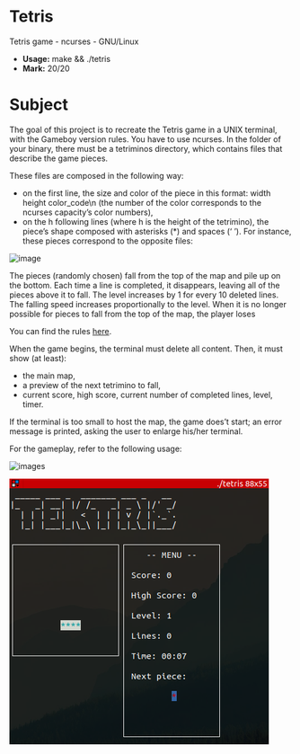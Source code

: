 # Tetris
Tetris game - ncurses - GNU/Linux

- **Usage:** make && ./tetris
- **Mark:** 20/20

# Subject
The goal of this project is to recreate the Tetris game in a UNIX terminal, with the Gameboy version rules.
You have to use ncurses.
In the folder of your binary, there must be a tetriminos directory, which contains files that describe the game
pieces.

These files are composed in the following way:
- on the first line, the size and color of the piece in this format: width height color_code\n (the number
of the color corresponds to the ncurses capacity’s color numbers),
- on the h following lines (where h is the height of the tetrimino), the piece’s shape composed with
asterisks (*) and spaces (‘ ’).
For instance, these pieces correspond to the opposite files:

![image](https://imgur.com/nKDX3Xi.png)

The pieces (randomly chosen) fall from the top of the map and pile up on the bottom. Each time a line is completed, it disappears, leaving all of the pieces above it to fall.
The level increases by 1 for every 10 deleted lines. The falling speed increases proportionally to the level.
When it is no longer possible for pieces to fall from the top of the map, the player loses

You can find the rules [here](https://en.wikipedia.org/wiki/Tetris).

When the game begins, the terminal must delete all content. Then, it must show (at least):
- the main map,
- a preview of the next tetrimino to fall,
- current score, high score, current number of completed lines, level, timer.

If the terminal is too small to host the map, the game does’t start; an error message is printed, asking the user to enlarge his/her terminal.

For the gameplay, refer to the following usage:

![images](https://imgur.com/xvgqstI.png)

![image](/.github/tetris.png)